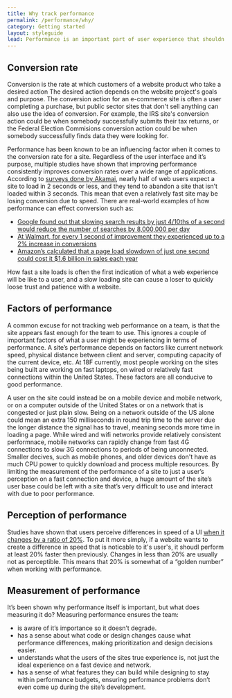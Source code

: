 ```yaml
---
title: Why track performance
permalink: /performance/why/
category: Getting started
layout: styleguide
lead: Performance is an important part of user experience that shouldn’t go unnoticed [need better intro].
---
```


## Conversion rate

Conversion is the rate at which customers of a website product who take a desired action The desired action depends on the website project's goals and purpose. The conversion action for an e-commerce site is often a user completing a purchase, but public sector sites that don't sell anything can also use the idea of conversion. For example, the IRS site's conversion action could be when somebody successfully submits their tax returns, or the Federal Election Commisions conversion action could be when somebody successfully finds data they were looking for.

Performance has been known to be an influencing factor when it comes to the conversion rate for a site. Regardless of the user interface and it’s purpose, multiple studies have shown that improving performance consistently improves conversion rates over a wide range of applications. According to [surveys done by Akamai](https://www.akamai.com/us/en/about/news/press/2009-press/akamai-reveals-2-seconds-as-the-new-threshold-of-acceptability-for-ecommerce-web-page-response-times.jsp), nearly half of web users expect a site to load in 2 seconds or less, and they tend to abandon a site that isn’t loaded within 3 seconds. This mean that even a relatively fast site may be losing conversion due to speed. There are real-world examples of how performance can effect conversion such as:

- [Google found out that slowing search results by just 4/10ths of a second would reduce the number of searches by 8,000,000 per day](http://www.getelastic.com/site-speed-infographic/)
- [At Walmart, for every 1 second of improvement they experienced up to a 2% increase in conversions](http://www.webperformancetoday.com/2012/02/28/4-awesome-slides-showing-how-page-speed-correlates-to-business-metrics-at-walmart-com/)
- [Amazon’s calculated that a page load slowdown of just one second could cost it $1.6 billion in sales each year](https://www.fastcompany.com/1825005/how-one-second-could-cost-amazon-16-billion-sales)

How fast a site loads is often the first indication of what a web experience will be like to a user, and a slow loading site can cause a loser to quickly loose trust and patience with a website.

## Factors of performance

A common excuse for not tracking web performance on a team, is that the site appears fast enough for the team to use. This ignores a couple of important factors of what a user might be experiencing in terms of performance. A site’s performance depends on factors like current network speed, physical distance between client and server, computing capacity of the current device, etc. At 18F currently, most people working on the sites being built are working on fast laptops, on wired or relatively fast connections within the United States. These factors are all conducive to good performance.

A user on the site could instead be on a mobile device and mobile network, or on a computer outside of the United States or on a network that is congested or just plain slow. Being on a network outside of the US alone could mean an extra 150 milliseconds in round trip time to the server due the longer distance the signal has to travel, meaning seconds more time in loading a page. While wired and wifi networks provide relatively consistent performnace, mobile networks can rapidly change from fast 4G connections to slow 3G connections to periods of being unconnected. Smaller decives, such as mobile phones, and older devices don't have as much CPU power to quickly download and process multiple resources. By limiting the measurement of the performance of a site to just a user’s perception on a fast connection and device, a huge amount of the site’s user base could be left with a site that’s very difficult to use and interact with due to poor performance.

## Perception of performance

Studies have shown that users perceive differences in speed of a UI [when it changes by a ratio of 20%](https://www.sitepoint.com/the-perception-of-performance/). To put it more simply, if a website wants to create a difference in speed that is noticable to it's user's, it shoudl perform at least 20% faster then previously. Changes in less than 20% are usually not as perceptible. This means that 20% is somewhat of a “golden number” when working with performance.

## Measurement of performance

It’s been shown why performance itself is important, but what does measuring it do? Measuring performance ensures the team:

- is aware of it’s importance so it doesn’t degrade.
- has a sense about what code or design changes cause what performance differences, making prioritization and design decisions easier.
- understands what the users of the sites true experience is, not just the ideal experience on a fast device and network.
- has a sense of what features they can build while designing to stay within performance budgets, ensuring performance problems don’t even come up during the site’s development.

